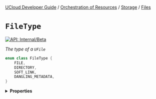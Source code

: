 [UCloud Developer Guide](/docs/developer-guide/README.md) / [Orchestration of Resources](/docs/developer-guide/orchestration/README.md) / [Storage](/docs/developer-guide/orchestration/storage/README.md) / [Files](/docs/developer-guide/orchestration/storage/files.md)

# `FileType`


[![API: Internal/Beta](https://img.shields.io/static/v1?label=API&message=Internal/Beta&color=red&style=flat-square)](/docs/developer-guide/core/api-conventions.md)


_The type of a `UFile`_

```kotlin
enum class FileType {
    FILE,
    DIRECTORY,
    SOFT_LINK,
    DANGLING_METADATA,
}
```

<details>
<summary>
<b>Properties</b>
</summary>

<details>
<summary>
<code>FILE</code> A regular file
</summary>





</details>

<details>
<summary>
<code>DIRECTORY</code> A directory of files used for organization
</summary>





</details>

<details>
<summary>
<code>SOFT_LINK</code> A soft symbolic link which points to a different file path
</summary>





</details>

<details>
<summary>
<code>DANGLING_METADATA</code> Indicates that there used to be a file with metadata here, but the file no longer exists
</summary>





</details>



</details>


